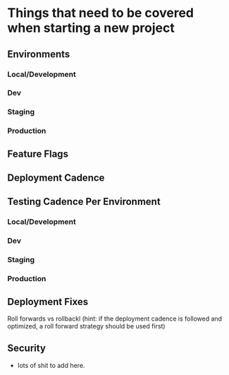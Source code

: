 # Things that need to be covered when starting a new project
## Environments
### Local/Development
### Dev
### Staging
### Production

## Feature Flags
## Deployment Cadence
## Testing Cadence Per Environment
### Local/Development
### Dev
### Staging
### Production
## Deployment Fixes
Roll forwards vs rollbackl (hint: if the deployment cadence is followed and optimized, a roll forward strategy should be used first)
## Security
* lots of shit to add here.
